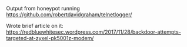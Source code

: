 Output from honeypot running
https://github.com/robertdavidgraham/telnetlogger/

Wrote brief article on it: https://redbluewhitesec.wordpress.com/2017/11/28/backdoor-attempts-targeted-at-zyxel-pk5001z-modem/
